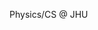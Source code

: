 Physics/CS @ JHU

<!---
genisispig/genisispig is a ✨ special ✨ repository because its `README.md` (this file) appears on your GitHub profile.
You can click the Preview link to take a look at your changes.
--->
